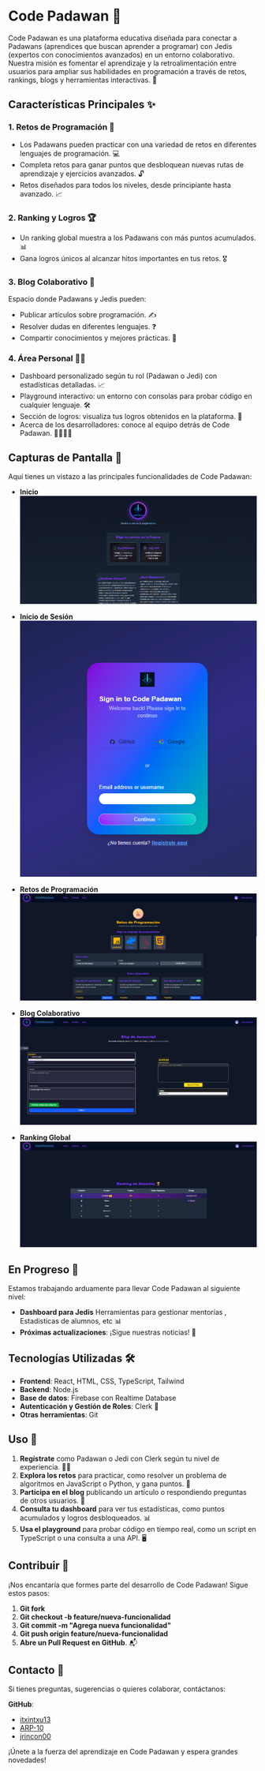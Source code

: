 # Code Padawan 🌟

Code Padawan es una plataforma educativa diseñada para conectar a Padawans (aprendices que buscan aprender a programar) con Jedis (expertos con conocimientos avanzados) en un entorno colaborativo. Nuestra misión es fomentar el aprendizaje y la retroalimentación entre usuarios para ampliar sus habilidades en programación a través de retos, rankings, blogs y herramientas interactivas. 🚀

## Características Principales ✨

### 1. Retos de Programación 🧩
- Los Padawans pueden practicar con una variedad de retos en diferentes lenguajes de programación. 💻
- Completa retos para ganar puntos que desbloquean nuevas rutas de aprendizaje y ejercicios avanzados. 🔓
- Retos diseñados para todos los niveles, desde principiante hasta avanzado. 📈

### 2. Ranking y Logros 🏆
- Un ranking global muestra a los Padawans con más puntos acumulados. 📊
- Gana logros únicos al alcanzar hitos importantes en tus retos. 🎖️

### 3. Blog Colaborativo 📝
Espacio donde Padawans y Jedis pueden:
- Publicar artículos sobre programación. ✍️
- Resolver dudas en diferentes lenguajes. ❓
- Compartir conocimientos y mejores prácticas. 🤝

### 4. Área Personal 🧑‍💻
- Dashboard personalizado según tu rol (Padawan o Jedi) con estadísticas detalladas. 📈
- Playground interactivo: un entorno con consolas para probar código en cualquier lenguaje. 🛠️
- Sección de logros: visualiza tus logros obtenidos en la plataforma. 🏅
- Acerca de los desarrolladores: conoce al equipo detrás de Code Padawan. 👨‍💻👩‍💻

## Capturas de Pantalla 📸

Aquí tienes un vistazo a las principales funcionalidades de Code Padawan:

- **Inicio**
  ![Inicio](public/readme/inicio.png)

- **Inicio de Sesión**
  ![Inicio de Sesión](public/readme/inicio_sesion.png)

- **Retos de Programación**
  ![Retos de Programación](public/readme/retos.png)

- **Blog Colaborativo**
  ![Blog Colaborativo](public/readme/blog.png)

- **Ranking Global**
  ![Ranking Global](public/readme/ranking.png)

## En Progreso 🚧
Estamos trabajando arduamente para llevar Code Padawan al siguiente nivel:
- **Dashboard para Jedis** Herramientas para gestionar mentorías , Estadisticas de alumnos, etc 📊
- **Próximas actualizaciones**: ¡Sigue nuestras noticias! 🔔

## Tecnologías Utilizadas 🛠️
- **Frontend**: React, HTML, CSS, TypeScript, Tailwind
- **Backend**: Node.js
- **Base de datos**: Firebase con Realtime Database
- **Autenticación y Gestión de Roles**: Clerk 🔐
- **Otras herramientas**: Git

## Uso 🚀
1. **Regístrate** como Padawan o Jedi con Clerk según tu nivel de experiencia. 🧑‍🎓
2. **Explora los retos** para practicar, como resolver un problema de algoritmos en JavaScript o Python, y gana puntos. 🧠
3. **Participa en el blog** publicando un artículo o respondiendo preguntas de otros usuarios. 💬
4. **Consulta tu dashboard** para ver tus estadísticas, como puntos acumulados y logros desbloqueados. 📊
5. **Usa el playground** para probar código en tiempo real, como un script en TypeScript o una consulta a una API. 🖥️

## Contribuir 🤝
¡Nos encantaría que formes parte del desarrollo de Code Padawan! Sigue estos pasos:
1. **Git fork**
2. **Git checkout -b feature/nueva-funcionalidad**
3. **Git commit -m "Agrega nueva funcionalidad"**
4. **Git push origin feature/nueva-funcionalidad**
5. **Abre un Pull Request en GitHub**. 📬


## Contacto 📩
Si tienes preguntas, sugerencias o quieres colaborar, contáctanos:

**GitHub**:
- [itxintxu13](https://github.com/itxintxu13)
- [ARP-10](https://github.com/ARP-10)
- [jrincon00](https://github.com/jrincon00)
  

¡Únete a la fuerza del aprendizaje en Code Padawan y espera grandes novedades! 
